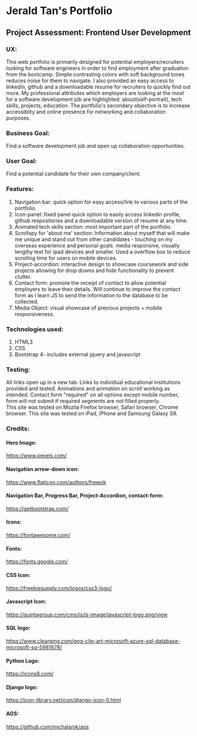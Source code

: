 # Jerald Tan's Portfolio
## Project Assessment: Frontend User Development

### UX: 
This web portfolio is primarily designed for potential employers/recruiters looking for software engineers in order to find employment after graduation from the bootcamp. 
Simple contrasting colors with soft background tones reduces noise for them to navigate. 
I also provided an easy access to linkedin, github and a downloadable resume for recruiters to quickly find out more.
My professional attributes which employers are looking at the most for a software development job 
are highlighted: about(self-portrait), tech skills, projects, education. 
The portfolio's secondary objective is to increase accessiblity and online presence for networking and collaboration purposes. 


### Business Goal: 
Find a software development job and open up collaboration opportunities.
### User Goal: 
Find a potential candidate for their own company/client.

### Features:
1) Navigation bar: quick option for easy access/link to various parts of the portfolio.
2) Icon-panel: fixed panel quick option to easily access linkedin profile, github respositories and a downloadable version of resume at any time.
3) Animated tech skills section: most important part of the portfolio.
4) Scrollspy for 'about me' section: Information about myself that will make me unique and stand out from other candidates - touching on my overseas experience and personal goals. media responsive, visually lengthy text for ipad devices and smaller. Used a overflow box to reduce scrolling time for users on mobile devices. 
5) Project-accordion: interactive design to showcase coursework and side projects allowing for drop downs and hide functionality to prevent clutter.
6) Contact form: promote the receipt of contact to allow potential employers to leave their details. Will continue to improve the contact form as I learn JS to send the information to the database to be collected.
7) Media Object: visual showcase of previous projects + mobile responsiveness. 

### Technologies used:
1) HTML3
2) CSS
3) Bootstrap 4- includes external jquery and javascript

### Testing: 
All links open up in a new tab. Links to individual educational institutions provided and tested.
Animations and animation on scroll working as intended. 
Contact form "required" on all options except mobile number, form will not submit if required segments are not filled properly.  
This site was tested on Mozila Firefox browser, Safari browser, Chrome browser.
This site was tested on iPad, iPhone and Samsung Galaxy S9. 

### Credits: 
#### Hero Image: 
https://www.pexels.com/

#### Navigation arrow-down icon: 
https://www.flaticon.com/authors/freepik

####  Navigation Bar, Progress Bar, Project-Accordion, contact-form:
https://getbootstrap.com/

#### Icons: 
https://fontawesome.com/

#### Fonts:
https://fonts.google.com/

#### CSS Icon:
https://freebiesupply.com/logos/css3-logo/

#### Javascript Icon:
https://quintagroup.com/cms/js/js-image/javascript-logo.png/view

#### SQL logo:
https://www.cleanpng.com/png-clip-art-microsoft-azure-sql-database-microsoft-sq-5981678/

#### Python Logo:
https://icons8.com/

#### Django logo:
https://icon-library.net/icon/django-icon-0.html

#### AOS:
https://github.com/michalsnik/aos